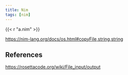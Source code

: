 ```yaml
---
title: Nim
tags: [nim]
---
```


{{< r "a.nim" >}}

<https://nim-lang.org/docs/os.html#copyFile,string,string>

## References

<https://rosettacode.org/wiki/File_input/output>
